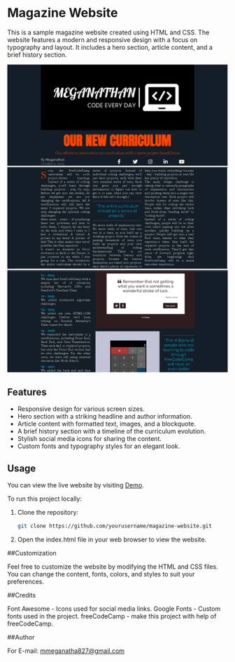 # Magazine Website

This is a sample magazine website created using HTML and CSS. The website features a modern and responsive design with a focus on typography and layout. 
It includes a hero section, article content, and a brief history section.

![Magazine Website Screenshot](Screenshot-1.png)
![Magazine Website Screenshot](Screenshot-2.png)
![Magazine Website Screenshot](Screenshot-3.png)
## Features

- Responsive design for various screen sizes.
- Hero section with a striking headline and author information.
- Article content with formatted text, images, and a blockquote.
- A brief history section with a timeline of the curriculum evolution.
- Stylish social media icons for sharing the content.
- Custom fonts and typography styles for an elegant look.

## Usage

You can view the live website by visiting [Demo]([https://your-demo-link.com](https://651e9a2b1547de0d249fe88e--verdant-kitsune-3d40b2.netlify.app/)).

To run this project locally:

1. Clone the repository:

   ```bash
   git clone https://github.com/yourusername/magazine-website.git
	```

2. Open the index.html file in your web browser to view the website.


##Customization

Feel free to customize the website by modifying the HTML and CSS files. You can change the content, fonts, colors, and styles to suit your preferences.

##Credits

Font Awesome - Icons used for social media links.
Google Fonts - Custom fonts used in the project.
freeCodeCamp - make this project with help of freeCodeCamp.

##Author

For E-mail: mmeganatha827@gmail.com

